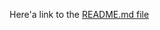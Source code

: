 
Here'a link to the [README.md file](https://github.com/Olivier-BeCode/exercise-markdown/blob/master/README.md)
